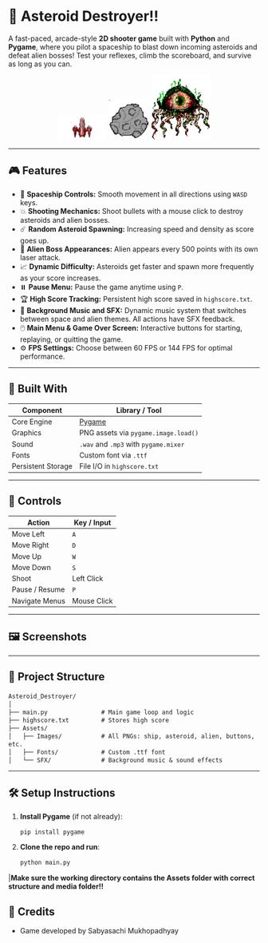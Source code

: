 # 🚀 Asteroid Destroyer!!

A fast-paced, arcade-style **2D shooter game** built with **Python** and **Pygame**, where you pilot a spaceship to blast down incoming asteroids and defeat alien bosses! Test your reflexes, climb the scoreboard, and survive as long as you can.

<div align="center">
  <img src="Assets/Images/SHIP.png" alt="Spaceship" width="100"/>
  <img src="Assets/Images/ASTEROID.png" alt="Asteroid" width="80"/>
  <img src="Assets/Images/ALIEN.png" alt="Alien Boss" width="120"/>
</div>

---

## 🎮 Features

- 🔫 **Spaceship Controls:** Smooth movement in all directions using `WASD` keys.
- 💥 **Shooting Mechanics:** Shoot bullets with a mouse click to destroy asteroids and alien bosses.
- ☄️ **Random Asteroid Spawning:** Increasing speed and density as score goes up.
- 👾 **Alien Boss Appearances:** Alien appears every 500 points with its own laser attack.
- 📈 **Dynamic Difficulty:** Asteroids get faster and spawn more frequently as your score increases.
- ⏸️ **Pause Menu:** Pause the game anytime using `P`.
- 🏆 **High Score Tracking:** Persistent high score saved in `highscore.txt`.
- 🎵 **Background Music and SFX:** Dynamic music system that switches between space and alien themes. All actions have SFX feedback.
- 🖱️ **Main Menu & Game Over Screen:** Interactive buttons for starting, replaying, or quitting the game.
- ⚙️ **FPS Settings:** Choose between 60 FPS or 144 FPS for optimal performance.

---

## 🧰 Built With

| Component     | Library / Tool        |
|---------------|------------------------|
| Core Engine   | [Pygame](https://www.pygame.org/) |
| Graphics      | PNG assets via `pygame.image.load()` |
| Sound         | `.wav` and `.mp3` with `pygame.mixer` |
| Fonts         | Custom font via `.ttf` |
| Persistent Storage | File I/O in `highscore.txt` |

---

## 🚀 Controls

| Action           | Key / Input      |
|------------------|------------------|
| Move Left        | `A`              |
| Move Right       | `D`              |
| Move Up          | `W`              |
| Move Down        | `S`              |
| Shoot            | Left Click       |
| Pause / Resume   | `P`              |
| Navigate Menus   | Mouse Click      |

---

## 🖼️ Screenshots




---

## 📁 Project Structure

```
Asteroid_Destroyer/
│
├── main.py               # Main game loop and logic
├── highscore.txt         # Stores high score
├── Assets/
│   ├── Images/           # All PNGs: ship, asteroid, alien, buttons, etc.
│   ├── Fonts/            # Custom .ttf font
│   └── SFX/              # Background music & sound effects
```



---

## 🛠️ Setup Instructions

1. **Install Pygame** (if not already):
   ```bash
   pip install pygame
2. **Clone the repo and run**:
   ```bash
   python main.py

|**Make sure the working directory contains the Assets folder with correct structure and media folder!!**


## 🙌 Credits
- Game developed by Sabyasachi Mukhopadhyay
